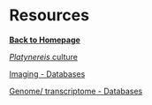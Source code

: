 # Resources
[**Back to Homepage**](index.md)

[*Platynereis* culture](culture.md)

[Imaging - Databases](image.md)

[Genome/ transcriptome - Databases](genome.md)
